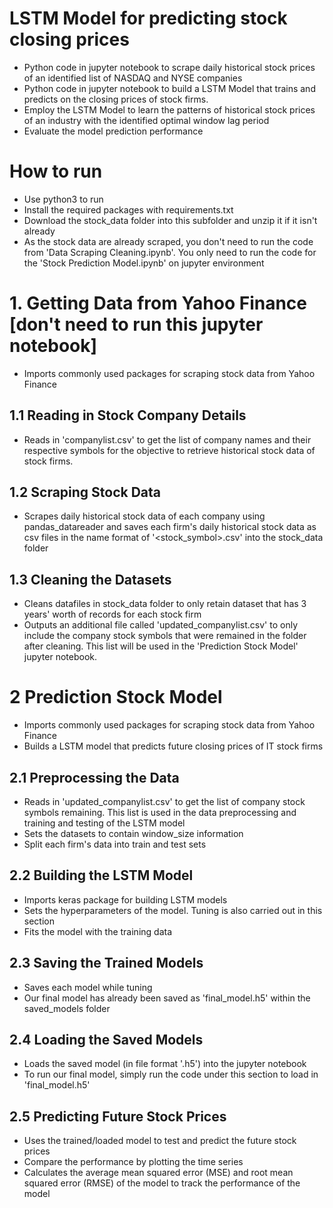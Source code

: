# LSTM Model for predicting stock closing prices
- Python code in jupyter notebook to scrape daily historical stock prices of an identified list of NASDAQ and NYSE companies
- Python code in jupyter notebook to build a LSTM Model that trains and predicts on the closing prices of stock firms.
- Employ the LSTM Model to learn the patterns of historical stock prices of an industry with the identified optimal window lag period
- Evaluate the model prediction performance

# How to run
- Use python3 to run
- Install the required packages with requirements.txt
- Download the stock_data folder into this subfolder and unzip it if it isn't already
- As the stock data are already scraped, you don't need to run the code from 'Data Scraping Cleaning.ipynb'. You only need to run the code for the 'Stock Prediction Model.ipynb' on jupyter environment

# 1. Getting Data from Yahoo Finance [don't need to run this jupyter notebook]
- Imports commonly used packages for scraping stock data from Yahoo Finance

## 1.1 Reading in Stock Company Details
- Reads in 'companylist.csv' to get the list of company names and their respective symbols for the objective to retrieve historical stock data of stock firms.

## 1.2 Scraping Stock Data
- Scrapes daily historical stock data of each company using pandas_datareader and saves each firm's daily historical stock data as csv files in the name format of '<stock_symbol>.csv' into the stock_data folder

## 1.3 Cleaning the Datasets
- Cleans datafiles in stock_data folder to only retain dataset that has 3 years' worth of records for each stock firm
- Outputs an additional file called 'updated_companylist.csv' to only include the company stock symbols that were remained in the folder after cleaning. This list will be used in the 'Prediction Stock Model' jupyter notebook.

# 2 Prediction Stock Model
- Imports commonly used packages for scraping stock data from Yahoo Finance
- Builds a LSTM model that predicts future closing prices of IT stock firms

## 2.1 Preprocessing the Data
- Reads in 'updated_companylist.csv' to get the list of company stock symbols remaining. This list is used in the data preprocessing and training and testing of the LSTM model
- Sets the datasets to contain window_size information
- Split each firm's data into train and test sets

## 2.2 Building the LSTM Model
- Imports keras package for building LSTM models
- Sets the hyperparameters of the model. Tuning is also carried out in this section
- Fits the model with the training data

## 2.3 Saving the Trained Models
- Saves each model while tuning
- Our final model has already been saved as 'final_model.h5' within the saved_models folder

## 2.4 Loading the Saved Models
- Loads the saved model (in file format '.h5') into the jupyter notebook
- To run our final model, simply run the code under this section to load in 'final_model.h5'

## 2.5 Predicting Future Stock Prices
- Uses the trained/loaded model to test and predict the future stock prices
- Compare the performance by plotting the time series
- Calculates the average mean squared error (MSE) and root mean squared error (RMSE) of the model to track the performance of the model
